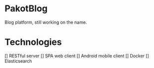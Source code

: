 # PakotBlog
Blog platform, still working on the name.

# Technologies
 [] RESTful server
 [] SPA web client
 [] Android mobile client
 [] Docker
 [] Elasticsearch
